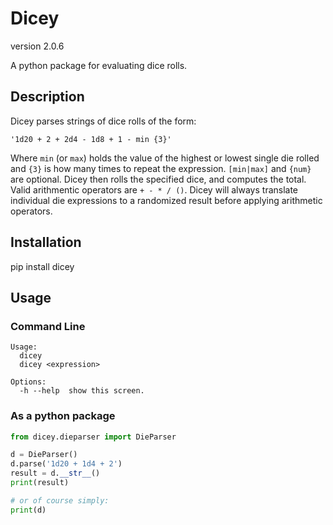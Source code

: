 # Dicey
version 2.0.6

A python package for evaluating dice rolls.

## Description
Dicey parses strings of dice rolls of the form:
```
'1d20 + 2 + 2d4 - 1d8 + 1 - min {3}'
```

Where `min` (or `max`) holds the value of the highest or lowest single die rolled and `{3}` is how many times to repeat the expression. `[min|max]` and `{num}` are optional.
Dicey then rolls the specified dice, and computes the total. Valid arithmentic operators are `+ - * / ()`. Dicey will always translate individual die expressions to a randomized result
before applying arithmetic operators.

## Installation
pip install dicey

## Usage
### Command Line
```
Usage:
  dicey
  dicey <expression>

Options:
  -h --help  show this screen.
```

### As a python package
```python
from dicey.dieparser import DieParser

d = DieParser()
d.parse('1d20 + 1d4 + 2')
result = d.__str__()
print(result)

# or of course simply:
print(d)
```
